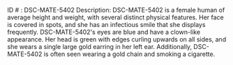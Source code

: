 ID # : DSC-MATE-5402
Description: DSC-MATE-5402 is a female human of average height and weight, with several distinct physical features. Her face is covered in spots, and she has an infectious smile that she displays frequently. DSC-MATE-5402's eyes are blue and have a clown-like appearance. Her head is green with edges curling upwards on all sides, and she wears a single large gold earring in her left ear. Additionally, DSC-MATE-5402 is often seen wearing a gold chain and smoking a cigarette.